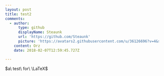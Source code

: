 ```yaml
---
layout: post
title: test2
comments:
  - author:
      type: github
      displayName: Steaunk
      url: 'https://github.com/Steaunk'
      picture: 'https://avatars2.githubusercontent.com/u/36126696?v=4&s=73'
    content: Orz
    date: 2018-02-07T12:59:45.727Z

---
```


$a\ test\ for\ \LaTeX$